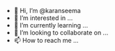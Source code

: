- 👋 Hi, I’m @karanseema
- 👀 I’m interested in ...
- 🌱 I’m currently learning ...
- 💞️ I’m looking to collaborate on ...
- 📫 How to reach me ...

<!---
karanseema/karanseema is a ✨ special ✨ repository because its `README.md` (this file) appears on your GitHub profile.
You can click the Preview link to take a look at your changes.
--->
